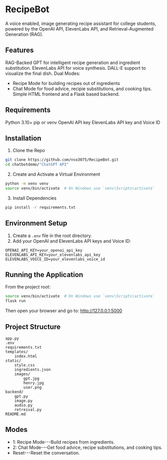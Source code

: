 # RecipeBot
A voice enabled, image generating recipe assistant for college students, powered by the OpenAI API, ElevenLabs API, and Retrieval-Augmented Generation (RAG).

## Features
RAG-Backed GPT for intelligent recipe generation and ingredient substitution.
ElevenLabs API for voice synthesis.
DALL-E support to visualize the final dish.
Dual Modes:
- Recipe Mode for building recipes out of ingredients
- Chat Mode for food advice, recipie substitutions, and cooking tips.
Simple HTML frontend and a Flask based backend.

## Requirements
Python 3.10+
pip or venv
OpenAI API key
ElevenLabs API key and Voice ID

## Installation
1. Clone the Repo
```bash
git clone https://github.com/nso3075/RecipeBot.git
cd chatbotdemo/"ChatGPT API"
```
2. Create and Activate a Virtual Environment
```bash
python -m venv venv
source venv/bin/activate  # On Windows use `venv\Scripts\activate`
```
3. Install Dependencies
```bash
pip install -r requirements.txt
```

## Environment Setup
1. Create a `.env` file in the root directory.
2. Add your OpenAI and ElevenLabs API keys and Voice ID:
```env
OPENAI_API_KEY=your_openai_api_key
ELEVENLABS_API_KEY=your_elevenlabs_api_key
ELEVENLABS_VOICE_ID=your_elevenlabs_voice_id
```

## Running the Application
From the project root:
```bash
source venv/bin/activate  # On Windows use `venv\Scripts\activate`
flask run
```

Then open your browser and go to:
http://127.0.0.1:5000

## Project Structure
```
app.py
.env
requirements.txt
templates/
    index.html
static/
    style.css
    ingredients.json
    images/
        gpt.jpg
        henry.jpg
        user.png
backend/
    gpt.py
    image.py
    audio.py
    retreival.py
README.md
```

## Modes
* 1: Recipe Mode---Build recipes from ingredients.
* 2: Chat Mode---Get food advice, recipe substitutions, and cooking tips.
* Reset---Reset the conversation.